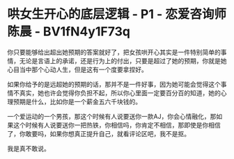 # 哄女生开心的底层逻辑 - P1 - 恋爱咨询师陈晨 - BV1fN4y1F73q

你只要能够给出超出她预期的答案就好了，把女孩哄开心其实是一件特别简单的事情，无论是言语上的承诺，还是行为上的付出，只要是超过了她的预期，你就是她心目当中那个心动人生，但是这有一个度要拿捏好。

如果你给予的是远超她的预期的话，那并不是一件好事，因为她可能会觉得这个事情不真实，她也许会觉得你负担不起，所以你心里面一定要百分百的知道，她的心理预期是什么，比如你是一个薪金五六千块钱的。

一个爱运动的一个男孩，那这个时候有人说要送你一款AJ，你会心情融化，那如果这个时候有人说要送你一把热铁，你相信吗，你肯定不相信，那即使是你相信了，你敢要吗，如果你想真正提升自己，就看评论区吧，我不是抠。

我是真不敢说。